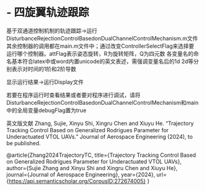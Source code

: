 # - 四旋翼轨迹跟踪


基于双通道控制机制的轨迹跟踪->运行DisturbanceRejectionControlBasedonDualChannelControlMechanism.m文件
其余控制器的调用都在main.m文件中；通过改变ControllerSelectFlag来选择要运行哪个控制器。attFlag表示姿态旋转，R为旋转矩阵，Q为四元数
各变量名的命名基本符合latex中或word内置unicode的英文表述，需强调变量名后的1d 2d等分别表示对时间的1阶和2阶导数

显示运行结果->运行Display文件

若要在程序运行时查看结果或者要对程序进行调试，请将DisturbanceRejectionControlBasedonDualChannelControlMechanism和main中的全局变量debugFlag置为true

英文版文献
Zhang, Sujie, Xinyu Shi, Xingru Chen and Xiuyu He. “Trajectory Tracking Control Based on Generalized Rodrigues Parameter for Underactuated VTOL UAVs.” Journal of Aerospace Engineering (2024), to be published.

@article{Zhang2024TrajectoryTC,
  title={Trajectory Tracking Control Based on Generalized Rodrigues Parameter for Underactuated VTOL UAVs},
  author={Sujie Zhang and Xinyu Shi and Xingru Chen and Xiuyu He},
  journal={Journal of Aerospace Engineering},
  year={2024},
  url={https://api.semanticscholar.org/CorpusID:272674005}
}
